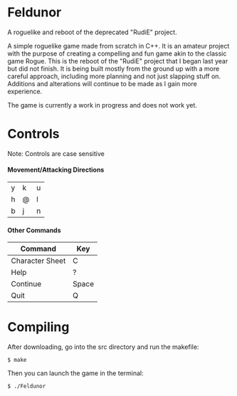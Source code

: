 # Feldunor
A roguelike and reboot of the deprecated "RudiE" project.

A simple roguelike game made from scratch in C++. It is an amateur project with the purpose of creating a compelling and fun game akin to the classic game Rogue. This is the reboot of the "RudiE" project that I began last year but did not finish. It is being built mostly from the ground up with a more careful approach, including more planning and not just slapping stuff on. Additions and alterations will continue to be made as I gain more experience.

The game is currently a work in progress and does not work yet.

# Controls  
Note: Controls are case sensitive

#### Movement/Attacking Directions
| | | |
| --- | --- | --- |
| y | k | u |
| h | @ | l |
| b | j | n |

#### Other Commands
| Command | Key |
|---|---|
| Character Sheet | C |
| Help | ? |
| Continue | Space |
| Quit | Q |


# Compiling

After downloading, go into the src directory and run the makefile:

    $ make

Then you can launch the game in the terminal:

    $ ./Feldunor
